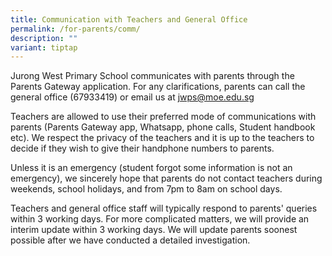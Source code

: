 ```yaml
---
title: Communication with Teachers and General Office
permalink: /for-parents/comm/
description: ""
variant: tiptap
---
```

<p>Jurong West Primary School communicates with parents through the Parents Gateway application. For any clarifications, parents can call the general office (67933419) or email us at <a href="mailto:jwsc2@ymca.edu.sg" rel="noopener noreferrer nofollow" target="_blank">jwps@moe.edu.sg</a></p><p>Teachers are allowed to use their preferred mode of communications with parents (Parents Gateway app, Whatsapp, phone calls, Student handbook etc). We respect the privacy of the teachers and it is up to the teachers to decide if they wish to give their handphone numbers to parents.</p><p>Unless it is an emergency (student forgot some information is not an emergency), we sincerely hope that parents do not contact teachers during weekends, school holidays, and from 7pm to 8am on school days.</p><p>Teachers and general office staff will typically respond to parents' queries within 3 working days. For more complicated matters, we will provide an interim update within 3 working days. We will update parents soonest possible after we have conducted a detailed investigation.</p>